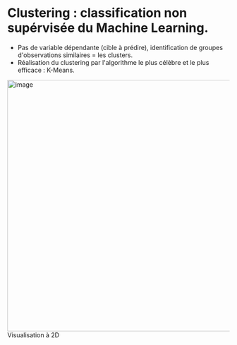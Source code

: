 # Clustering : classification non supérvisée du Machine Learning.
- Pas de variable dépendante (cible à prédire), identification de groupes d'observations similaires = les clusters.
- Réalisation du clustering par l'algorithme le plus célèbre et le plus efficace : K-Means.

<img width="570" alt="image" src="https://github.com/Brahim-AIT-OUALI/clustering_avec_Kmeans/assets/115220907/8701eec9-695e-45d1-9541-b3bf76fb2ed9">
Visualisation à 2D

